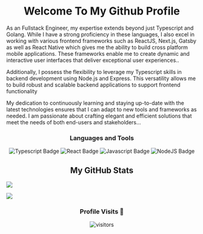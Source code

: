 <h1 align="center">Welcome To My Github Profile</h1>

<p>
As an Fullstack Engineer, my expertise extends beyond just Typescript and Golang. While I have a strong proficiency in these languages, I also excel in working with various frontend frameworks such as ReactJS, Next.js, Gatsby as well as React Native which gives me the ability to build cross platform mobile applications. These frameworks enable me to create dynamic and interactive user interfaces that deliver exceptional user experiences..

Additionally, I possess the flexibility to leverage my Typescript skills in backend development using Node.js and Express. This versatility allows me to build robust and scalable backend applications to support frontend functionality

My dedication to continuously learning and staying up-to-date with the latest technologies ensures that I can adapt to new tools and frameworks as needed. I am passionate about crafting elegant and efficient solutions that meet the needs of both end-users and stakeholders...

</p>




<div align="center">
 <h3>Languages and Tools</h3>
 
![Typescript Badge](https://img.shields.io/badge/-typescript-3178C6?style=for-the-badge&labelColor=black&logo=typescript&logoColor=3178C6)
![React Badge](https://img.shields.io/badge/-React-61DBFB?style=for-the-badge&labelColor=black&logo=react&logoColor=61DBFB) 
![Javascript Badge](https://img.shields.io/badge/-Javascript-F0DB4F?style=for-the-badge&labelColor=black&logo=javascript&logoColor=F0DB4F)
![NodeJS Badge](https://img.shields.io/badge/-Nodejs-3C873A?style=for-the-badge&labelColor=black&logo=node.js&logoColor=3C873A)
 </div>



<h2 align='center'>My GitHub Stats</h2>


 <p>
 <a href="http://www.github.com/lekan1"><img src="https://github-readme-streak-stats.herokuapp.com/?user=Techbrolakes&stroke=facc15&background=000000&ring=facc15&fire=facc15&currStreakNum=facc15&currStreakLabel=facc15&sideNums=facc15&sideLabels=facc15&dates=facc15&hide_border=true" /></a>
 </p>



![](https://raw.githubusercontent.com/techbrolakes/techbrolakes/master/profile-summary-card-output/github_dark/0-profile-details.svg)

<!--START_SECTION:waka-->



<!--END_SECTION:waka-->

<div align='center'>
 <h3> Profile Visits 🙈 </h3>

![visitors](https://komarev.com/ghpvc/?username=Techbrolakes)
</div>
